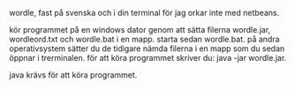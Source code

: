 wordle, fast på svenska och i din terminal för jag orkar inte med netbeans.

kör programmet på en windows dator genom att sätta filerna wordle.jar, wordleord.txt och wordle.bat i en mapp. starta sedan wordle.bat.
på andra operativsystem sätter du de tidigare nämda filerna i en mapp som du sedan öppnar i trerminalen. för att köra programmet skriver du: java -jar wordle.jar.

java krävs för att köra programmet.
